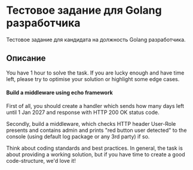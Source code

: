 # Тестовое задание для Golang разработчика

Тестовое задание для кандидата на должность Golang разработчика.

## Описание
  You have 1 hour to solve the task. If you are lucky enough and have time left, please try to optimise your solution or highlight some edge cases.  
  
#### Build a middleware using echo framework

First of all, you should create a handler which sends how many days left until 1 Jan 2027 and response with HTTP 200 OK status code. 

Secondly, build a middleware, which checks HTTP  header User-Role presents and contains admin and prints  "red button user detected" to the console (using default log package or any 3rd party) if so. 

Think about coding standards and best practices. In general, the task is about providing a working solution, but if you have time to create a good code-structure, we'd love it!

